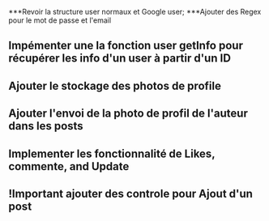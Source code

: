 ***Revoir la structure user normaux et Google user;
***Ajouter des Regex pour le mot de passe et l'email
## Impémenter une la fonction user getInfo pour récupérer les info d'un user à partir d'un ID
## Ajouter le stockage des photos de profile 
## Ajouter l'envoi de la photo de profil de l'auteur dans les posts 
## Implementer les fonctionnalité de Likes, commente, and Update 
## !Important  ajouter des controle pour Ajout d'un post 
